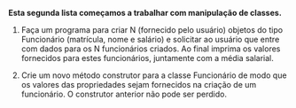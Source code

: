**Esta segunda lista começamos a trabalhar com manipulação de classes.**

1) Faça um programa para criar N (fornecido pelo usuário) objetos do tipo
Funcionário (matrícula, nome e salário) e solicitar ao usuário que entre com
dados para os N funcionários criados. Ao final imprima os valores fornecidos
para estes funcionários, juntamente com a média salarial.

2) Crie um novo método construtor para a classe Funcionário de modo que
os valores das propriedades sejam fornecidos na criação de um funcionário.
O construtor anterior não pode ser perdido.